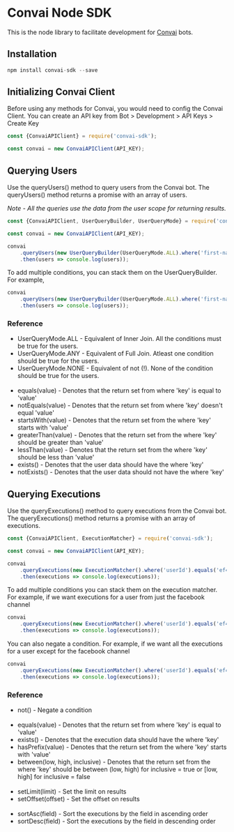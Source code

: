 # Convai Node SDK

This is the node library to facilitate development for [Convai](https://convai.studio/) bots.

## Installation

```js
npm install convai-sdk --save
```

## Initializing Convai Client

Before using any methods for Convai, you would need to config the Convai Client.
You can create an API key from Bot > Development > API Keys > Create Key

```js
const {ConvaiAPIClient} = require('convai-sdk');

const convai = new ConvaiAPIClient(API_KEY);
```

## Querying Users

Use the queryUsers() method to query users from the Convai bot. The queryUsers() method returns a promise with an array of users.

*Note - All the queries use the data from the user scope for returning results.*

```js
const {ConvaiAPIClient, UserQueryBuilder, UserQueryMode} = require('convai-sdk');

const convai = new ConvaiAPIClient(API_KEY);

convai
    .queryUsers(new UserQueryBuilder(UserQueryMode.ALL).where('first-name').equals('John').build())
    .then(users => console.log(users));
```

To add multiple conditions, you can stack them on the UserQueryBuilder. For example,

```js
convai
    .queryUsers(new UserQueryBuilder(UserQueryMode.ALL).where('first-name').equals('John').where('last-name').equals('Snow').build())
    .then(users => console.log(users));
```

### Reference

* UserQueryMode.ALL - Equivalent of Inner Join. All the conditions must be true for the users.
* UserQueryMode.ANY - Equivalent of Full Join. Atleast one condition should be true for the users.
* UserQueryMode.NONE - Equivalent of not (!). None of the condition should be true for the users.
<br></br>
* equals(value) - Denotes that the return set from where 'key' is equal to 'value'
* notEquals(value) - Denotes that the return set from where 'key' doesn't equal 'value'
* startsWith(value) - Denotes that the return set from the where 'key' starts with 'value'
* greaterThan(value) - Denotes that the return set from the where 'key' should be greater than 'value'
* lessThan(value) - Denotes that the return set from the where 'key' should be less than 'value'
* exists() - Denotes that the user data should have the where 'key'
* notExists() - Denotes that the user data should not have the where 'key'

## Querying Executions

Use the queryExecutions() method to query executions from the Convai bot. The queryExecutions() method returns a promise with an array of executions.

```js
const {ConvaiAPIClient, ExecutionMatcher} = require('convai-sdk');

const convai = new ConvaiAPIClient(API_KEY);

convai
    .queryExecutions(new ExecutionMatcher().where('userId').equals('ef44ad85-b97a-477b-b314-abcdefghijkl'))
    .then(executions => console.log(executions));
```

To add multiple conditions you can stack them on the execution matcher. For example, if we want executions for a user from just the facebook channel

```js
convai
    .queryExecutions(new ExecutionMatcher().where('userId').equals('ef44ad85-b97a-477b-b314-abcdefghijkl').where('channel').equals('facebook'))
    .then(executions => console.log(executions));
```

You can also negate a condition. For example, if we want all the executions for a user except for the facebook channel

```js
convai
    .queryExecutions(new ExecutionMatcher().where('userId').equals('ef44ad85-b97a-477b-b314-abcdefghijkl').where('channel').equals('facebook').not())
    .then(executions => console.log(executions));
```

### Reference

* not() - Negate a condition
<br></br>
* equals(value) - Denotes that the return set from where 'key' is equal to 'value'
* exists() - Denotes that the execution data should have the where 'key'
* hasPrefix(value) - Denotes that the return set from the where 'key' starts with 'value'
* between(low, high, inclusive) - Denotes that the return set from the where 'key' should be between (low, high) for inclusive = true or [low, high] for inclusive = false
<br></br>
* setLimit(limit) - Set the limit on results
* setOffset(offset) - Set the offset on results
<br></br>
* sortAsc(field) - Sort the executions by the field in ascending order
* sortDesc(field) - Sort the executions by the field in descending order